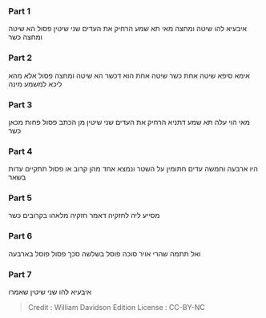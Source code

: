 
### Part 1
איבעיא להו שיטה ומחצה מאי תא שמע הרחיק את העדים שני שיטין פסול הא שיטה ומחצה כשר

### Part 2
אימא סיפא שיטה אחת כשר שיטה אחת הוא דכשר הא שיטה ומחצה פסול אלא מהא ליכא למשמע מינה

### Part 3
מאי הוי עלה תא שמע דתניא הרחיק את העדים שני שיטין מן הכתב פסול פחות מכאן כשר

### Part 4
היו ארבעה וחמשה עדים חתומין על השטר ונמצא אחד מהן קרוב או פסול תתקיים עדות בשאר

### Part 5
מסייע ליה לחזקיה דאמר חזקיה מלאהו בקרובים כשר 

### Part 6
ואל תתמה שהרי אויר סוכה פוסל בשלשה סכך פסול פוסל בארבעה

### Part 7
איבעיא להו שני שיטין שאמרו

>Credit : William Davidson Edition
>License : CC-BY-NC